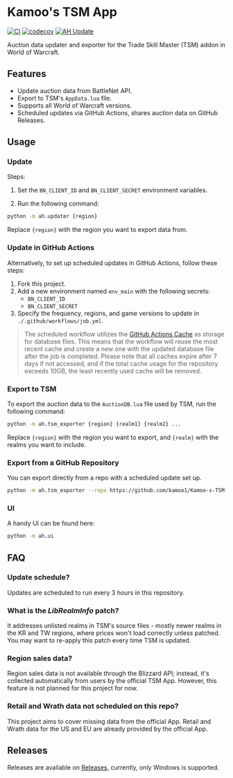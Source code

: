 # Kamoo's TSM App
[![CI](https://github.com/kamoo1/Kamoo-s-TSM-App/actions/workflows/ci.yml/badge.svg)](https://github.com/kamoo1/Kamoo-s-TSM-App/actions/workflows/ci.yml)
[![codecov](https://codecov.io/gh/kamoo1/Kamoo-s-TSM-App/branch/main/graph/badge.svg?token=20JNWT1J7X)](https://codecov.io/gh/kamoo1/Kamoo-s-TSM-App)
[![AH Update](https://github.com/kamoo1/Kamoo-s-TSM-App/actions/workflows/cron.yml/badge.svg)](https://github.com/kamoo1/Kamoo-s-TSM-App/actions/workflows/cron.yml)

Auction data updater and exporter for the Trade Skill Master (TSM) addon in World of Warcraft.

## Features
- Update auction data from BattleNet API.
- Export to TSM's `AppData.lua` file.
- Supports all World of Warcraft versions.
- Scheduled updates via GitHub Actions, shares auction data on GitHub Releases.

## Usage
### Update
Steps:
1. Set the `BN_CLIENT_ID` and `BN_CLIENT_SECRET` environment variables.

2. Run the following command:
```bash
python -m ah.updater {region}
```
Replace `{region}` with the region you want to export data from.

### Update in GitHub Actions
Alternatively, to set up scheduled updates in GitHub Actions, follow these steps:
1. Fork this project.
2. Add a new environment named `env_main` with the following secrets:
    - `BN_CLIENT_ID`
    - `BN_CLIENT_SECRET`
3. Specify the frequency, regions, and game versions to update in `./.github/workflows/job.yml`.

> The scheduled workflow utilizes the [GitHub Actions Cache](https://docs.github.com/en/actions/using-workflows/caching-dependencies-to-speed-up-workflows) as storage for database files. This means that the workflow will reuse the most recent cache and create a new one with the updated database file after the job is completed. Please note that all caches expire after 7 days if not accessed, and if the total cache usage for the repository exceeds 10GB, the least recently used cache will be removed.

### Export to TSM
To export the auction data to the `AuctionDB.lua` file used by TSM, run the following command:
```bash
python -m ah.tsm_exporter {region} {realm1} {realm2} ...
```
Replace `{region}` with the region you want to export, and `{realm}` with the realms you want to include.

### Export from a GitHub Repository
You can export directly from a repo with a scheduled update set up.
```bash
python -m ah.tsm_exporter --repo https://github.com/kamoo1/Kamoo-s-TSM-App {region} {realm1} {realm2} ...
```

### UI
A handy UI can be found here:
```bash
python -m ah.ui
```
## FAQ
### Update schedule?
Updates are scheduled to run every 3 hours in this repository.

### What is the *LibRealmInfo* patch?
It addresses unlisted realms in TSM's source files - mostly newer realms in the KR and TW regions, where prices won't load correctly unless patched. You may want to re-apply this patch every time TSM is updated.

### Region sales data?
Region sales data is not available through the Blizzard API; instead, it's collected automatically from users by the official TSM App. However, this feature is not planned for this project for now.

### Retail and Wrath data not scheduled on this repo?
This project aims to cover missing data from the official App. Retail and Wrath data for the US and EU are already provided by the official App.

## Releases
Releases are available on [Releases](https://github.com/kamoo1/Kamoo-s-TSM-App/releases), currently, only Windows is supported.